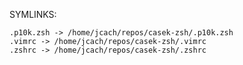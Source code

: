 SYMLINKS:

    .p10k.zsh -> /home/jcach/repos/casek-zsh/.p10k.zsh
    .vimrc -> /home/jcach/repos/casek-zsh/.vimrc
    .zshrc -> /home/jcach/repos/casek-zsh/.zshrc

